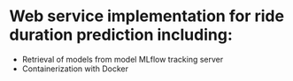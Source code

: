 # Web service implementation for ride duration prediction including:
- Retrieval of models from model MLflow tracking server
- Containerization with Docker


